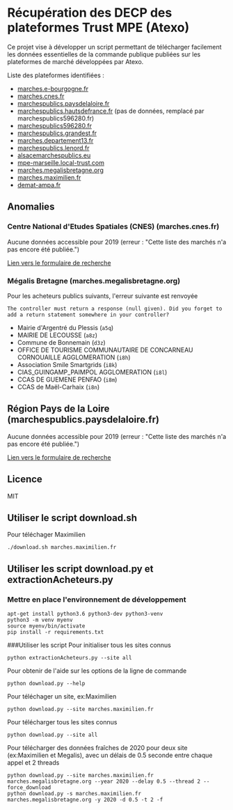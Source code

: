 # Récupération des DECP des plateformes Trust MPE (Atexo)

Ce projet vise à développer un script permettant de télécharger facilement les données essentielles de la commande publique publiées sur les plateformes de marché développées par  Atexo.

Liste des plateformes identifiées :

- [marches.e-bourgogne.fr](https://marches.e-bourgogne.fr/?page=entreprise.EntrepriseRechercherListeMarches)
- [marches.cnes.fr](https://marches.cnes.fr/?page=entreprise.EntrepriseRechercherListeMarches)
- [marchespublics.paysdelaloire.fr](https://marchespublics.paysdelaloire.fr/?page=entreprise.EntrepriseRechercherListeMarches)
- [marchespublics.hautsdefrance.fr](https://marchespublics.hautsdefrance.fr/?page=entreprise.EntrepriseRechercherListeMarches) (pas de données, remplacé par marchespublics596280.fr)
- [marchespublics596280.fr](https://marchespublics596280.fr/?page=entreprise.EntrepriseRechercherListeMarches)
- [marchespublics.grandest.fr](https://marchespublics.grandest.fr/?page=entreprise.EntrepriseRechercherListeMarches)
- [marches.departement13.fr](https://marches.departement13.fr/?page=entreprise.EntrepriseRechercherListeMarches)
- [marchespublics.lenord.fr](https://marchespublics.lenord.fr/?page=entreprise.EntrepriseRechercherListeMarches)
- [alsacemarchespublics.eu](https://alsacemarchespublics.eu/?page=entreprise.EntrepriseRechercherListeMarches)
- [mpe-marseille.local-trust.com](https://mpe-marseille.local-trust.com/?page=entreprise.EntrepriseRechercherListeMarches)
- [marches.megalisbretagne.org](https://marches.megalisbretagne.org/?page=entreprise.EntrepriseRechercherListeMarches)
- [marches.maximilien.fr](https://marches.maximilien.fr/?page=entreprise.EntrepriseRechercherListeMarches)
- [demat-ampa.fr](https://demat-ampa.fr/?page=entreprise.EntrepriseRechercherListeMarches)

## Anomalies

### Centre National d'Etudes Spatiales (CNES) (marches.cnes.fr)

Aucune données accessible pour 2019 (erreur : "Cette liste des marchés n'a pas encore été publiée.")

[Lien vers le formulaire de recherche](https://marches.cnes.fr/?page=entreprise.EntrepriseRechercherListeMarches)

### Mégalis Bretagne (marches.megalisbretagne.org)

Pour les acheteurs publics suivants, l'erreur suivante est renvoyée

```
The controller must return a response (null given). Did you forget to add a return statement somewhere in your controller?
```

- Mairie d'Argentré du Plessis (`a5q`)
- MAIRIE DE LECOUSSE (`a8z`)
- Commune de Bonnemain (`d3z`)
- OFFICE DE TOURISME COMMUNAUTAIRE DE CONCARNEAU CORNOUAILLE AGGLOMERATION (`i8h`)
- Association Smile Smartgrids (`i8k`)
- CIAS_GUINGAMP_PAIMPOL AGGLOMERATION (`i8l`)
- CCAS DE GUEMENE PENFAO (`i8m`)
- CCAS de Maël-Carhaix (`i8n`)

## Région Pays de la Loire (marchespublics.paysdelaloire.fr)

Aucune données accessible pour 2019 (erreur : "Cette liste des marchés n'a pas encore été publiée.")

[Lien vers le formulaire de recherche](https://marchespublics.paysdelaloire.fr/?page=entreprise.EntrepriseRechercherListeMarches)

## Licence

MIT

## Utiliser le script download.sh
Pour téléchager Maximilien
```
./download.sh marches.maximilien.fr
```
## Utiliser les script download.py et extractionAcheteurs.py
### Mettre en place l'environnement de développement
```
apt-get install python3.6 python3-dev python3-venv
python3 -m venv myenv
source myenv/bin/activate
pip install -r requirements.txt
```
###Utiliser les script
Pour initialiser tous les sites connus
```
python extractionAcheteurs.py --site all
```
Pour obtenir de l'aide sur les options de la ligne de commande
```
python download.py --help
```
Pour téléchager un site, ex:Maximilien
```
python download.py --site marches.maximilien.fr
```
Pour télécharger tous les sites connus
```
python download.py --site all
```
Pour télécharger des données fraîches de 2020 pour deux site (ex:Maximilien et Megalis), avec un délais de 0.5 seconde entre chaque appel et 2 threads
```
python download.py --site marches.maximilien.fr marches.megalisbretagne.org --year 2020 --delay 0.5 --thread 2 --force_download
python download.py -s marches.maximilien.fr marches.megalisbretagne.org -y 2020 -d 0.5 -t 2 -f
```
